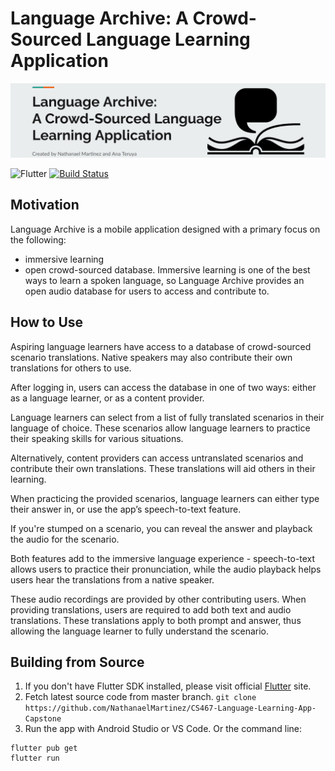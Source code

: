 # Language Archive: A Crowd-Sourced Language Learning Application
<!--- Image goes here -->
![Language Archive](./assets/images/language_archive.png?raw=true "Language Archive")
<!--- Badges -->
![Flutter](https://img.shields.io/badge/Flutter-%2302569B.svg?style=for-the-badge&logo=Flutter&logoColor=white)
[![Build Status](https://app.travis-ci.com/NathanaelMartinez/CS467-Language-Learning-App-Capstone.svg?token=ddzGQ5GLyRugkyU1s2gZ&branch=main)](https://app.travis-ci.com/NathanaelMartinez/CS467-Language-Learning-App-Capstone)

## Motivation
Language Archive is a mobile application designed with a primary focus on the following:
* immersive learning
* open crowd-sourced database.
Immersive learning is one of the best ways to learn a spoken language, so Language Archive provides an open audio database for users to access and contribute to.

<!--- Screenshots/gifs -->

## How to Use
Aspiring language learners have access to a database of crowd-sourced scenario translations. Native speakers may also contribute their own translations for others to use.

After logging in, users can access the database in one of two ways: 
either as a language learner, or as a content provider. 

Language learners can select from a list of fully translated scenarios in their language of choice. These scenarios allow language learners to practice their speaking skills for various situations. 

Alternatively, content providers can access untranslated scenarios and contribute their own translations. These translations will aid others in their learning.

When practicing the provided scenarios, language learners can either type their answer in, or use the app’s speech-to-text feature. 

If you're stumped on a scenario, you can reveal the answer and playback the audio for the scenario. 

Both features add to the immersive language experience - speech-to-text allows users to practice their pronunciation, while the audio playback helps users hear the translations from a native speaker.

These audio recordings are provided by other contributing users. When providing translations, users are required to add both text and audio translations. These translations apply to both prompt and answer, thus allowing the language learner to fully understand the scenario.

## Building from Source
1. If you don't have Flutter SDK installed, please visit official [Flutter](https://flutter.dev/) site.
2. Fetch latest source code from master branch.
```git clone https://github.com/NathanaelMartinez/CS467-Language-Learning-App-Capstone```
3. Run the app with Android Studio or VS Code. Or the command line:
```
flutter pub get
flutter run
```


